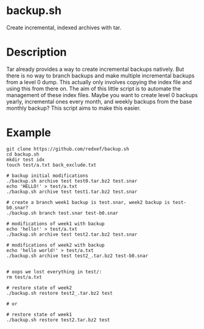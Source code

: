 # backup.sh

Create incremental, indexed archives with tar.

# Description

Tar already provides a way to create incremental backups natively.
But there is no way to branch backups and make multiple incremental backups
from a level 0 dump. This actually only involves copying the index file
and using this from there on. The aim of this little script is to automate the
management of these index files. Maybe you want to create level 0 backups yearly,
incremental ones every month, and weekly backups from the base monthly backup?
This script aims to make this easier.

# Example

```shell
git clone https://github.com/redxef/backup.sh
cd backup.sh
mkdir test idx
touch test/a.txt back_exclude.txt

# backup initial modifications
./backup.sh archive test test0.tar.bz2 test.snar
echo 'HELLO!' > test/a.txt
./backup.sh archive test test1.tar.bz2 test.snar

# create a branch week1 backup is test.snar, week2 backup is test-b0.snar?
./backup.sh branch test.snar test-b0.snar

# modifications of week1 with backup
echo 'hello!' > test/a.txt
./backup.sh archive test test2.tar.bz2 test.snar

# modifications of week2 with backup
echo 'hello world!' > test/a.txt
./backup.sh archive test test2_.tar.bz2 test-b0.snar


# oops we lost everything in test/:
rm test/a.txt

# restore state of week2
./backup.sh restore test2_.tar.bz2 test

# or

# restore state of week1
./backup.sh restore test2.tar.bz2 test

```
